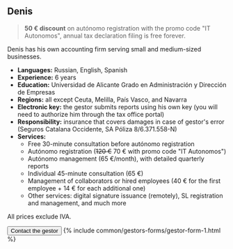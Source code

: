 ## Denis

> **50 € discount** on autónomo registration with the promo code "IT Autonomos", annual tax declaration filing is free
> forever.

Denis has his own accounting firm serving small and medium-sized businesses.

- **Languages:** Russian, English, Spanish
- **Experience:** 6 years
- **Education:** Universidad de Alicante Grado en Administración y Dirección de Empresas
- **Regions:** all except Ceuta, Melilla, País Vasco, and Navarra
- **Electronic key:** the gestor submits reports using his own key (you will need to authorize him through the tax
  office portal)
- **Responsibility:** insurance that covers damages in case of gestor's error (Seguros Catalana Occidente, SA Póliza
  8/6.371.558-N)
- **Services:**
    - Free 30-minute consultation before autónomo registration
    - Autónomo registration (<s>120 €</s> 70 € with promo code "IT Autonomos")
    - Autónomo management (65 €/month), with detailed quarterly reports
    - Individual 45-minute consultation (65 €)
    - Management of collaborators or hired employees (40 € for the first employee + 14 € for each additional one)
    - Other services: digital signature issuance (remotely), SL registration and management, and much more

All prices exclude IVA.

<button type="button" id="showFormButton1" class="btn btn-success">Contact the gestor</button>
{% include common/gestors-forms/gestor-form-1.html %}
